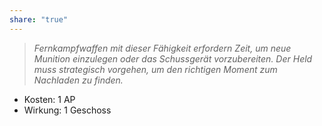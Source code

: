 ```yaml
---
share: "true"
---
```

> *Fernkampfwaffen mit dieser Fähigkeit erfordern Zeit, um neue Munition einzulegen oder das Schussgerät vorzubereiten. Der Held muss strategisch vorgehen, um den richtigen Moment zum Nachladen zu finden.*  
  
- Kosten: 1 AP  
- Wirkung: 1 Geschoss